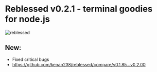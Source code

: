 # Reblessed v0.2.1 - terminal goodies for node.js

![reblessed](https://raw.githubusercontent.com/kenan238/reblessed/master/reblessed-logo.png)

## New:

- Fixed critical bugs
- https://github.com/kenan238/reblessed/compare/v0.1.85...v0.2.00
